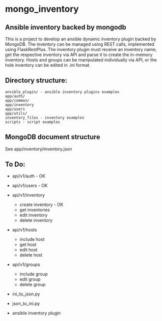 # mongo_inventory

## Ansible inventory backed by mongodb

This is a project to develop an ansible dynamic inventory plugin backed by MongoDB. The inventory can be managed using REST calls, implemented using FlaskRestPlus. The inventory plugin must receive an inventory name, get the respective inventory via API and parse it to create the in-memory inventory. Hosts and groups can be manipulated individually via API, or the hole inventory can be edited in .ini format. 

## Directory structure:
```
ansible_plugin/ - ansible inventory plugins examples
app/auth/ 
app/common/ 
app/inventory 
app/users
app/utils/
inventory_files - inventory examples
scripts - script examples
```
## MongoDB document structure
See app/inventory/inventory.json

## To Do:
- api/v1/auth - OK
- api/v1/users - OK
- api/v1/inventory
	- create inventory - OK
	- get inventories
	- edit inventory
	- delete inventory
- api/v1/hosts
	- include host
	- get host
	- edit host
	- delete host
- api/v1/groups
	- include group
	- edit group
	- delete group

- ini_to_json.py
- json_to_ini.py

- ansible inventory plugin
